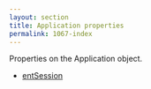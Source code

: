 ```yaml
---
layout: section
title: Application properties
permalink: 1067-index
---
```

Properties on the Application object.

* [entSession](./entSession.md)